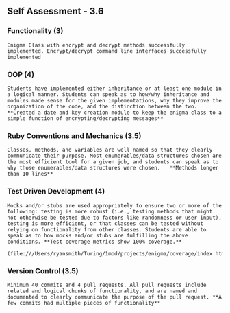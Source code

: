 ## Self Assessment - 3.6

### Functionality (3)
    Enigma Class with encrypt and decrypt methods successfully implemented. Encrypt/decrypt command line interfaces successfully implemented

### OOP (4)
    Students have implemented either inheritance or at least one module in a logical manner. Students can speak as to how/why inheritance and modules made sense for the given implementations, why they improve the organization of the code, and the distinction between the two. **Created a date and key creation module to keep the enigma class to a simple function of encrypting/decrypting messages**

### Ruby Conventions and Mechanics (3.5)
    Classes, methods, and variables are well named so that they clearly communicate their purpose. Most enumerables/data structures chosen are the most efficient tool for a given job, and students can speak as to why those enumerables/data structures were chosen.   **Methods longer than 10 lines**

### Test Driven Development (4)
    Mocks and/or stubs are used appropriately to ensure two or more of the following: testing is more robust (i.e., testing methods that might not otherwise be tested due to factors like randomness or user input), testing is more efficient, or that classes can be tested without relying on functionality from other classes. Students are able to speak as to how mocks and/or stubs are fulfilling the above conditions. **Test coverage metrics show 100% coverage.**
      (file:///Users/ryansmith/Turing/1mod/projects/enigma/coverage/index.html#_AllFiles)

### Version Control (3.5)
    Minimum 40 commits and 4 pull requests. All pull requests include related and logical chunks of functionality, and are named and documented to clearly communicate the purpose of the pull request. **A few commits had multiple pieces of functionality**